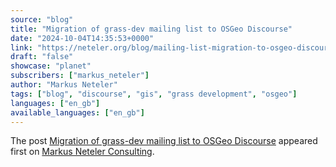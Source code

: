 ```yaml
---
source: "blog"
title: "Migration of grass-dev mailing list to OSGeo Discourse"
date: "2024-10-04T14:35:53+0000"
link: "https://neteler.org/blog/mailing-list-migration-to-osgeo-discourse/"
draft: "false"
showcase: "planet"
subscribers: ["markus_neteler"]
author: "Markus Neteler"
tags: ["blog", "discourse", "gis", "grass development", "osgeo"]
languages: ["en_gb"]
available_languages: ["en_gb"]
---
```


<p>The post <a href="https://neteler.org/blog/mailing-list-migration-to-osgeo-discourse/">Migration of grass-dev mailing list to OSGeo Discourse</a> appeared first on <a href="https://neteler.org">Markus Neteler Consulting</a>.</p>

